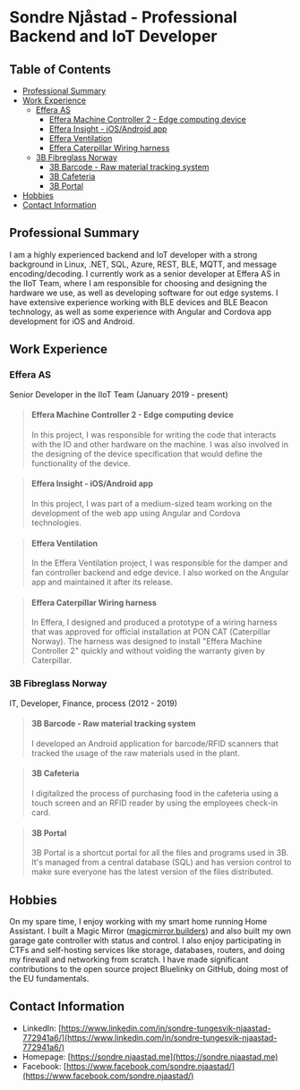
# Sondre Njåstad - Professional Backend and IoT Developer

## Table of Contents
- [Professional Summary](#professional-summary)
- [Work Experience](#work-experience)
	 - [Effera AS](#effera-as)
	     - [Effera Machine Controller 2 - Edge computing device](#effera-machine-controller-2---edge-computing-device)
	     - [Effera Insight - iOS/Android app](#effera-insight---ios/android-app)
	     - [Effera Ventilation](#effera-ventilation)
	     - [Effera Caterpillar Wiring harness](#effera-caterpillar-wiring-harness)
	 - [3B Fibreglass Norway](#3b-fibreglass-norway)
	     - [3B Barcode - Raw material tracking system](#3b-barcode---raw-material-tracking-system)
	     - [3B Cafeteria](#3b-cafeteria)
	     - [3B Portal](#3b-portal)
- [Hobbies](#hobbies)
- [Contact Information](#contact-information)


## Professional Summary
I am a highly experienced backend and IoT developer with a strong background in Linux, .NET, SQL, Azure, REST, BLE, MQTT, and message encoding/decoding. I currently work as a senior developer at Effera AS in the IIoT Team, where I am responsible for choosing and designing the hardware we use, as well as developing software for out edge systems. I have extensive experience working with BLE devices and BLE Beacon technology, as well as some experience with Angular and Cordova app development for iOS and Android. 

## Work Experience
### Effera AS
Senior Developer in the IIoT Team (January 2019 - present)
>#### Effera Machine Controller 2 - Edge computing device
>In this project, I was responsible for writing the code that interacts with the IO and other hardware on the machine. I was also involved in the designing of the device specification that would define the functionality of the device.

>#### Effera Insight - iOS/Android app
>In this project, I was part of a medium-sized team working on the development of the web app using Angular and Cordova technologies.

>#### Effera Ventilation
>In the Effera Ventilation project, I was responsible for the damper and fan controller backend and edge device. I also worked on the Angular app and maintained it after its release.

>#### Effera Caterpillar Wiring harness
>In Effera, I designed and produced a prototype of a wiring harness that was approved for official installation at PON CAT (Caterpillar Norway). The harness was designed to install "Effera Machine Controller 2" quickly and without voiding the warranty given by Caterpillar.

### 3B Fibreglass Norway
IT, Developer, Finance, process (2012 - 2019)
>#### 3B Barcode - Raw material tracking system
>I developed an Android application for barcode/RFID scanners that tracked the usage of the raw materials used in the plant.

>#### 3B Cafeteria
>I digitalized the process of purchasing food in the cafeteria using a touch screen and an RFID reader by using the employees check-in card.

>#### 3B Portal
>3B Portal is a shortcut portal for all the files and programs used in 3B. It's managed from a central database (SQL) and has version control to make sure everyone has the latest version of the files distributed.

## Hobbies
On my spare time, I enjoy working with my smart home running Home Assistant. I built a Magic Mirror ([magicmirror.builders](https://magicmirror.builders/)) and also built my own garage gate controller with status and control. I also enjoy participating in CTFs and self-hosting services like storage, databases, routers, and doing my firewall and networking from scratch. I have made significant contributions to the open source project Bluelinky on GitHub, doing most of the EU fundamentals.

## Contact Information

- LinkedIn: [https://www.linkedin.com/in/sondre-tungesvik-njaastad-772941a6/](https://www.linkedin.com/in/sondre-tungesvik-njaastad-772941a6/)
- Homepage: [https://sondre.njaastad.me](https://sondre.njaastad.me)
- Facebook: [https://www.facebook.com/sondre.njaastad/](https://www.facebook.com/sondre.njaastad/)
